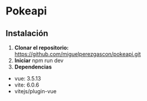 # Pokeapi

## Instalación
1. **Clonar el repositorio:**
https://github.com/miguelperezgascon/pokeapi.git
2. **Iniciar**
npm run dev
3. **Dependencias**
- vue: 3.5.13
- vite: 6.0.6
- vitejs/plugin-vue